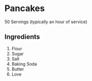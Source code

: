 # Pancakes

50 Servings (typically an hour of  service)

## Ingredients

1. Flour
2. Sugar
3. Salt
4. Baking Soda
5. Butter
6. Love 
